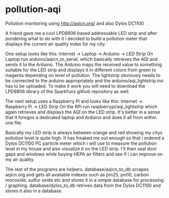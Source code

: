 # pollution-aqi

Pollution monitoring using http://aqicn.org/ and also Dylos DC1100

A friend gave me a cool LPD8806 based addressable LED strip and after pondering what to do with it i decided to build 
a pollution meter that displays the current air quality index for my city. 

One setup looks like this:
Internet -> Laptop -> Arduino -> LED Strip
On Laptop run arduino/aqicn_to_serial, which basically retrieves the AQI and sends it to the Arduino. The Arduino maps
the received value to something suitable for the LED strip and displays it in different colors from green to magenta 
depending on level of pollution. The lightstrip obviously needs to be connected to the
arduino appropriately and the arduino/aqi_lightstrip.ino has to be uploaded. To
make it work you will need to download the LPD8806 library of the Sparkfuns
github repository as well.

The next setup uses a Raspberry Pi and looks like this:
Internet -> Raspberry Pi -> LED Strip
On the RPi run raspberrypi/aqi_lightstrip which again retrieves and displays the AQI on the LED strip. It's better in a sense
that it foregos a dedicated laptop and Arduino and does it all from within one file.

Basically my LED strip is always between orange and red showing my citys pollution level is quite high. It has freaked me out
enough so that i ordered a Dylos DC1100 PC particle meter which i will use to measure the pollution level in my house and 
also visualize it on the LED strip. I'll then seal door gaps and windows while buying HEPA air filters and see if i can improve
on my air quality. 

The rest of the programs are helpers. database/aqicn_to_db scrapes aqicn.org and gets all available indexes such as pm25, pm10, carbon 
monoxide, sulfur oxide etc and stores it in a simple database for processing / graphing. database/dylos_to_db retrives data from the 
Dylos DC1100 and stores it also in a database.
